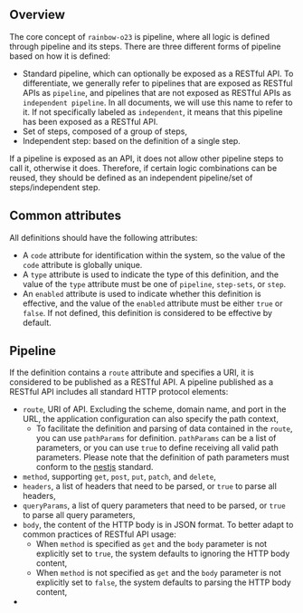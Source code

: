 ## Overview

The core concept of `rainbow-o23` is pipeline, where all logic is defined through pipeline and its steps. There are three different forms of
pipeline based on how it is defined:

- Standard pipeline, which can optionally be exposed as a RESTful API. To differentiate, we generally refer to pipelines that are exposed as
  RESTful APIs as `pipeline`, and pipelines that are not exposed as RESTful APIs as `independent pipeline`. In all documents, we will use
  this name to refer to it. If not specifically labeled as `independent`, it means that this pipeline has been exposed as a RESTful API.
- Set of steps, composed of a group of steps,
- Independent step: based on the definition of a single step.

If a pipeline is exposed as an API, it does not allow other pipeline steps to call it, otherwise it does. Therefore, if certain logic
combinations can be reused, they should be defined as an independent pipeline/set of steps/independent step.

## Common attributes

All definitions should have the following attributes:

- A `code` attribute for identification within the system, so the value of the `code` attribute is globally unique.
- A `type` attribute is used to indicate the type of this definition, and the value of the `type` attribute must be one
  of `pipeline`, `step-sets`, or `step`.
- An `enabled` attribute is used to indicate whether this definition is effective, and the value of the `enabled` attribute must be
  either `true` or `false`. If not defined, this definition is considered to be effective by default.

## Pipeline

If the definition contains a `route` attribute and specifies a URI, it is considered to be published as a RESTful API. A pipeline published
as a RESTful API includes all standard HTTP protocol elements:

- `route`, URI of API. Excluding the scheme, domain name, and port in the URL, the application configuration can also specify the path
  context,
	- To facilitate the definition and parsing of data contained in the `route`, you can use `pathParams` for definition. `pathParams` can
	  be a list of parameters, or you can use `true` to define receiving all valid path parameters. Please note that the definition of path
	  parameters must conform to the [nestjs](https://docs.nestjs.com/controllers#route-parameters) standard.
- `method`, supporting `get`, `post`, `put`, `patch`, and `delete`,
- `headers`, a list of headers that need to be parsed, or `true` to parse all headers,
- `queryParams`, a list of query parameters that need to be parsed, or `true` to parse all query parameters,
- `body`, the content of the HTTP body is in JSON format. To better adapt to common practices of RESTful API usage:
	- When `method` is specified as `get` and the `body` parameter is not explicitly set to `true`, the system defaults to ignoring the HTTP
	  body content,
	- When `method` is not specified as `get` and the `body` parameter is not explicitly set to `false`, the system defaults to parsing the
	  HTTP body content,
- 
